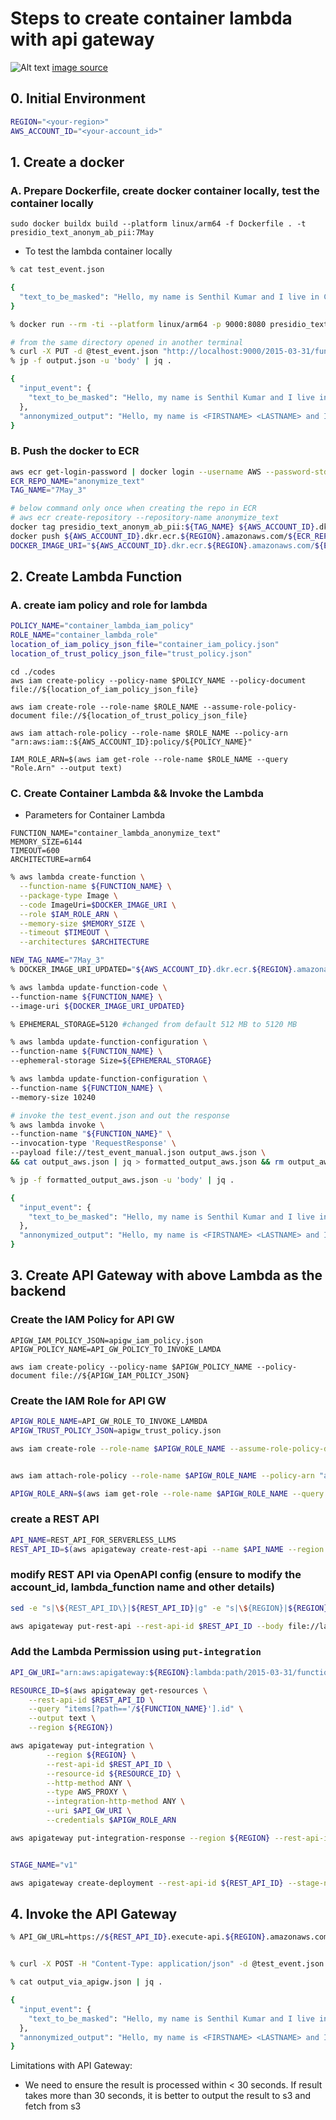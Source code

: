 # Steps to create container lambda with api gateway

![Alt text](container_lambda_with_api_gateway.png)
[image source](https://tud7.medium.com/aws-deploy-lambda-function-with-docker-image-and-invoke-over-https-ae27b137fffc) 

## 0. Initial Environment 


```bash
REGION="<your-region>"
AWS_ACCOUNT_ID="<your-account_id>"
```


## 1. Create a docker
### A. Prepare Dockerfile, create docker container locally, test the container locally
`sudo docker buildx build --platform linux/arm64 -f Dockerfile . -t presidio_text_anonym_ab_pii:7May`

- To test the lambda container locally



```bash
% cat test_event.json 

{
  "text_to_be_masked": "Hello, my name is Senthil Kumar and I live in Chennai. I work as a software engineer at XYZ. my email id is senthil_kumar@gmail.com. I need to avail refund for a purchase in your site made from the credit card number 5549-8979-6588-8762. Reach me at mobile +91 9876541230"
}

% docker run --rm -ti --platform linux/arm64 -p 9000:8080 presidio_text_anonym_ab_pii:7May

# from the same directory opened in another terminal 
% curl -X PUT -d @test_event.json "http://localhost:9000/2015-03-31/functions/function/invocations" > output.json
% jp -f output.json -u 'body' | jq .

{
  "input_event": {
    "text_to_be_masked": "Hello, my name is Senthil Kumar and I live in Chennai. I work as a software engineer at XYZ. my email id is senthil_kumar@gmail.com. I need to avail refund for a purchase in your site made from the credit card number 5555555555554444. Reach me at mobile +91 9876541230"
  },
  "annonymized_output": "Hello, my name is <FIRSTNAME> <LASTNAME> and I live in <CITY> I work as a software engineer at XYZ. my email id is <EMAIL> I need to avail refund for a purchase in your site made from the credit card number <CREDITCARDNUMBER> Reach me at mobile <PHONENUMBER>"
}
```

### B. Push the docker to ECR

```bash
aws ecr get-login-password | docker login --username AWS --password-stdin ${AWS_ACCOUNT_ID}.dkr.ecr.${REGION}.amazonaws.com
ECR_REPO_NAME="anonymize_text"
TAG_NAME="7May_3"

# below command only once when creating the repo in ECR
# aws ecr create-repository --repository-name anonymize_text
docker tag presidio_text_anonym_ab_pii:${TAG_NAME} ${AWS_ACCOUNT_ID}.dkr.ecr.${REGION}.amazonaws.com/${ECR_REPO_NAME}:${TAG_NAME}
docker push ${AWS_ACCOUNT_ID}.dkr.ecr.${REGION}.amazonaws.com/${ECR_REPO_NAME}:${TAG_NAME}
DOCKER_IMAGE_URI="${AWS_ACCOUNT_ID}.dkr.ecr.${REGION}.amazonaws.com/${ECR_REPO_NAME}:${TAG_NAME}"
```

## 2. Create Lambda Function



### A. create iam policy and role for lambda

```bash
POLICY_NAME="container_lambda_iam_policy"
ROLE_NAME="container_lambda_role"
location_of_iam_policy_json_file="container_iam_policy.json"
location_of_trust_policy_json_file="trust_policy.json"
```

```
cd ./codes
aws iam create-policy --policy-name $POLICY_NAME --policy-document file://${location_of_iam_policy_json_file}

aws iam create-role --role-name $ROLE_NAME --assume-role-policy-document file://${location_of_trust_policy_json_file}

aws iam attach-role-policy --role-name $ROLE_NAME --policy-arn "arn:aws:iam::${AWS_ACCOUNT_ID}:policy/${POLICY_NAME}"

IAM_ROLE_ARN=$(aws iam get-role --role-name $ROLE_NAME --query "Role.Arn" --output text)

```


### C. Create Container Lambda && Invoke the Lambda

- Parameters for Container Lambda
```
FUNCTION_NAME="container_lambda_anonymize_text"
MEMORY_SIZE=6144
TIMEOUT=600
ARCHITECTURE=arm64
```

```bash
% aws lambda create-function \
  --function-name ${FUNCTION_NAME} \
  --package-type Image \
  --code ImageUri=$DOCKER_IMAGE_URI \
  --role $IAM_ROLE_ARN \
  --memory-size $MEMORY_SIZE \
  --timeout $TIMEOUT \
  --architectures $ARCHITECTURE

NEW_TAG_NAME="7May_3"
% DOCKER_IMAGE_URI_UPDATED="${AWS_ACCOUNT_ID}.dkr.ecr.${REGION}.amazonaws.com/${ECR_REPO_NAME}:${NEW_TAG_NAME}"

% aws lambda update-function-code \
--function-name ${FUNCTION_NAME} \
--image-uri ${DOCKER_IMAGE_URI_UPDATED}

% EPHEMERAL_STORAGE=5120 #changed from default 512 MB to 5120 MB

% aws lambda update-function-configuration \
--function-name ${FUNCTION_NAME} \
--ephemeral-storage Size=${EPHEMERAL_STORAGE}

% aws lambda update-function-configuration \
--function-name ${FUNCTION_NAME} \
--memory-size 10240

# invoke the test_event.json and out the response
% aws lambda invoke \
--function-name "${FUNCTION_NAME}" \
--invocation-type 'RequestResponse' \
--payload file://test_event_manual.json output_aws.json \
&& cat output_aws.json | jq > formatted_output_aws.json && rm output_aws.json

% jp -f formatted_output_aws.json -u 'body' | jq .

{
  "input_event": {
    "text_to_be_masked": "Hello, my name is Senthil Kumar and I live in Chennai. I work as a software engineer at XYZ. my email id is senthil_kumar@gmail.com. I need to avail refund for a purchase in your site made from the credit card number 5555555555554444. Reach me at mobile +91 9876541230"
  },
  "annonymized_output": "Hello, my name is <FIRSTNAME> <LASTNAME> and I live in <CITY> I work as a software engineer at XYZ. my email id is <EMAIL> I need to avail refund for a purchase in your site made from the credit card number <CREDITCARDNUMBER> Reach me at mobile <PHONENUMBER>"
}
```



## 3. Create API Gateway with above Lambda as the backend

### Create the IAM Policy for API GW
```
APIGW_IAM_POLICY_JSON=apigw_iam_policy.json
APIGW_POLICY_NAME=API_GW_POLICY_TO_INVOKE_LAMDA

aws iam create-policy --policy-name $APIGW_POLICY_NAME --policy-document file://${APIGW_IAM_POLICY_JSON}
```

### Create the IAM Role for API GW

```bash
APIGW_ROLE_NAME=API_GW_ROLE_TO_INVOKE_LAMBDA
APIGW_TRUST_POLICY_JSON=apigw_trust_policy.json

aws iam create-role --role-name $APIGW_ROLE_NAME --assume-role-policy-document file://${APIGW_TRUST_POLICY_JSON}


aws iam attach-role-policy --role-name $APIGW_ROLE_NAME --policy-arn "arn:aws:iam::${AWS_ACCOUNT_ID}:policy/${APIGW_POLICY_NAME}"

APIGW_ROLE_ARN=$(aws iam get-role --role-name $APIGW_ROLE_NAME --query "Role.Arn" --output text)
```

### create a REST API
```bash
API_NAME=REST_API_FOR_SERVERLESS_LLMS
REST_API_ID=$(aws apigateway create-rest-api --name $API_NAME --region ${REGION} --endpoint-configuration types=REGIONAL --query 'id' --output text) 
```


### modify REST API via OpenAPI config (ensure to modify the account_id, lambda_function name and other details)

```bash
sed -e "s|\${REST_API_ID\}|${REST_API_ID}|g" -e "s|\${REGION}|${REGION}|g" -e "s|\${FUNCTION_NAME}|${FUNCTION_NAME}|g" -e "s|\${AWS_ACCOUNT_ID}|${AWS_ACCOUNT_ID}|g" lambda_openapi_spec_template.yml > lambda_openapi_spec.yml

aws apigateway put-rest-api --rest-api-id $REST_API_ID --body file://lambda_openapi_spec.yml --mode merge
```

### Add the Lambda Permission using `put-integration`

```bash
API_GW_URI="arn:aws:apigateway:${REGION}:lambda:path/2015-03-31/functions/arn:aws:lambda:${REGION}:${AWS_ACCOUNT_ID}:function:${FUNCTION_NAME}/invocations"

RESOURCE_ID=$(aws apigateway get-resources \
    --rest-api-id $REST_API_ID \
    --query "items[?path=='/${FUNCTION_NAME}'].id" \
    --output text \
    --region ${REGION})

aws apigateway put-integration \
        --region ${REGION} \
        --rest-api-id $REST_API_ID \
        --resource-id ${RESOURCE_ID} \
        --http-method ANY \
        --type AWS_PROXY \
        --integration-http-method ANY \
        --uri $API_GW_URI \
        --credentials $APIGW_ROLE_ARN

aws apigateway put-integration-response --region ${REGION} --rest-api-id $REST_API_ID --resource-id $RESOURCE_ID --http-method ANY --status-code 200


STAGE_NAME="v1"

aws apigateway create-deployment --rest-api-id ${REST_API_ID} --stage-name ${STAGE_NAME}

```


## 4. Invoke the API Gateway

```bash
% API_GW_URL=https://${REST_API_ID}.execute-api.${REGION}.amazonaws.com/v1/${FUNCTION_NAME}


% curl -X POST -H "Content-Type: application/json" -d @test_event.json $API_GW_URL > output_via_apigw.json

% cat output_via_apigw.json | jq .

{
  "input_event": {
    "text_to_be_masked": "Hello, my name is Senthil Kumar and I live in Chennai. I work as a software engineer at XYZ. my email id is senthil_kumar@gmail.com. I need to avail refund for a purchase in your site made from the credit card number 5555555555554444. Reach me at mobile +91 9876541230"
  },
  "annonymized_output": "Hello, my name is <FIRSTNAME> <LASTNAME> and I live in <CITY> I work as a software engineer at XYZ. my email id is <EMAIL> I need to avail refund for a purchase in your site made from the credit card number <CREDITCARDNUMBER> Reach me at mobile <PHONENUMBER>"
}
```

Limitations with API Gateway: 
- We need to ensure the result is processed within < 30 seconds. If result takes more than 30 seconds, it is better to output the result to s3 and fetch from s3
